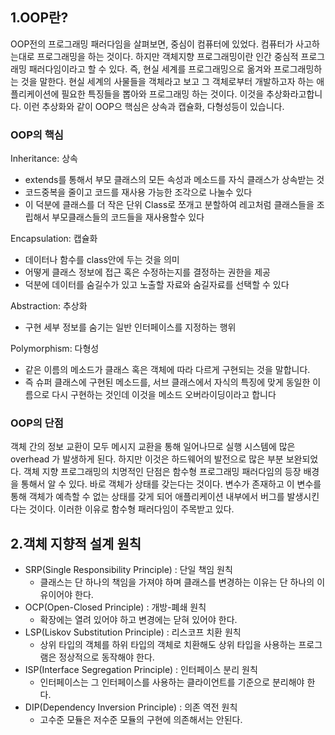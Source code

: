 ## 1.OOP란?
OOP전의 프로그래밍 패러다임을 살펴보면, 중심이 컴퓨터에 있었다. 컴퓨터가 사고하는대로 프로그래밍을 하는 것이다. 
하지만 객체지향 프로그래밍이란 인간 중심적 프로그래밍 패러다임이라고 할 수 있다. 
즉, 현실 세계를 프로그래밍으로 옮겨와 프로그래밍하는 것을 말한다. 현실 세계의 사물들을 객체라고 보고 그 객체로부터 개발하고자 하는 애플리케이션에 필요한 특징들을 뽑아와 프로그래밍 하는 것이다. 
이것을 추상화라고합니다. 이런 추상화와 같이 OOP으 핵심은 상속과 캡슐화, 다형성등이 있습니다.


### OOP의 핵심

Inheritance: 상속
- extends를 통해서 부모 클래스의 모든 속성과 메소드를 자식 클래스가 상속받는 것
- 코드중복을 줄이고 코드를 재사용 가능한 조각으로 나눌수 있다
- 이 덕분에 클래스를 더 작은 단위 Class로 쪼개고 분할하여 레고처럼 클래스들을 조립해서 부모클래스들의 코드들을 재사용할수 있다

Encapsulation: 캡슐화
- 데이터나 함수를 class안에 두는 것을 의미
- 어떻게 클래스 정보에 접근 혹은 수정하는지를 결정하는 권한을 제공
- 덕분에 데이터를 숨길수가 있고 노출할 자료와 숨길자료를 선택할 수 있다

Abstraction: 추상화
- 구현 세부 정보를 숨기는 일반 인터페이스를 지정하는 행위


Polymorphism: 다형성
- 같은 이름의 메소드가 클래스 혹은 객체에 따라 다르게 구현되는 것을 말합니다.
- 즉 슈퍼 클래스에 구현된 메소드를, 서브 클래스에서 자식의 특징에 맞게 동일한 이름으로 다시 구현하는 것인데 이것을 메소드 오버라이딩이라고 합니다

### OOP의 단점
객체 간의 정보 교환이 모두 메시지 교환을 통해 일어나므로 실행 시스템에 많은 overhead 가 발생하게 된다. 
하지만 이것은 하드웨어의 발전으로 많은 부분 보완되었다. 객체 지향 프로그래밍의 치명적인 단점은 함수형 프로그래밍 패러다임의 등장 배경을 통해서 알 수 있다. 
바로 객체가 상태를 갖는다는 것이다. 변수가 존재하고 이 변수를 통해 객체가 예측할 수 없는 상태를 갖게 되어 애플리케이션 내부에서 버그를 발생시킨다는 것이다. 
이러한 이유로 함수형 패러다임이 주목받고 있다.

## 2.객체 지향적 설계 원칙
- SRP(Single Responsibility Principle) : 단일 책임 원칙
  - 클래스는 단 하나의 책임을 가져야 하며 클래스를 변경하는 이유는 단 하나의 이유이어야 한다.
- OCP(Open-Closed Principle) : 개방-폐쇄 원칙
  - 확장에는 열려 있어야 하고 변경에는 닫혀 있어야 한다.
- LSP(Liskov Substitution Principle) : 리스코프 치환 원칙
  - 상위 타입의 객체를 하위 타입의 객체로 치환해도 상위 타입을 사용하는 프로그램은 정상적으로 동작해야 한다.
- ISP(Interface Segregation Principle) : 인터페이스 분리 원칙
  - 인터페이스는 그 인터페이스를 사용하는 클라이언트를 기준으로 분리해야 한다.
- DIP(Dependency Inversion Principle) : 의존 역전 원칙
  - 고수준 모듈은 저수준 모듈의 구현에 의존해서는 안된다.
